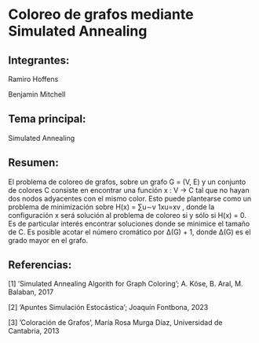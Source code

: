# Coloreo de grafos mediante Simulated Annealing

## Integrantes:

Ramiro Hoffens

Benjamin Mitchell

## Tema principal:

Simulated Annealing

## Resumen:

El problema de coloreo de grafos, sobre un grafo G = (V, E) y un conjunto de colores C consiste en
encontrar una función x : V → C tal que no hayan dos nodos adyacentes con el mismo color. Esto puede
plantearse como un problema de minimización sobre H(x) = ∑u∼v 1xu=xv , donde la configuración x será
solución al problema de coloreo si y sólo si H(x) = 0.
Es de particular interés encontrar soluciones donde se minimice el tamaño de C. Es posible acotar el
número cromático por ∆(G) + 1, donde ∆(G) es el grado mayor en el grafo.

## Referencias:

[1] ’Simulated Annealing Algorith for Graph Coloring’; A. Köse, B. Aral, M. Balaban, 2017

[2] ’Apuntes Simulación Estocástica’; Joaquín Fontbona, 2023

[3] ’Coloración de Grafos’, María Rosa Murga Díaz, Universidad de Cantabria, 2013
